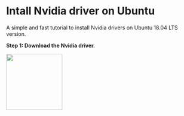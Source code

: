 # Intall Nvidia driver on Ubuntu 

A simple and fast tutorial to install Nvidia drivers on Ubuntu 18.04 LTS version.

**Step 1: Download the Nvidia driver.**

[<img src="https://images.bjorn3d.com/Material/revimages/video/Nvidia_GTX680/NV_GF_GTX_preferred_badge_FOR_WEB_ONLY.png" width="150" />](https://www.nvidia.com/Download/index.aspx)

